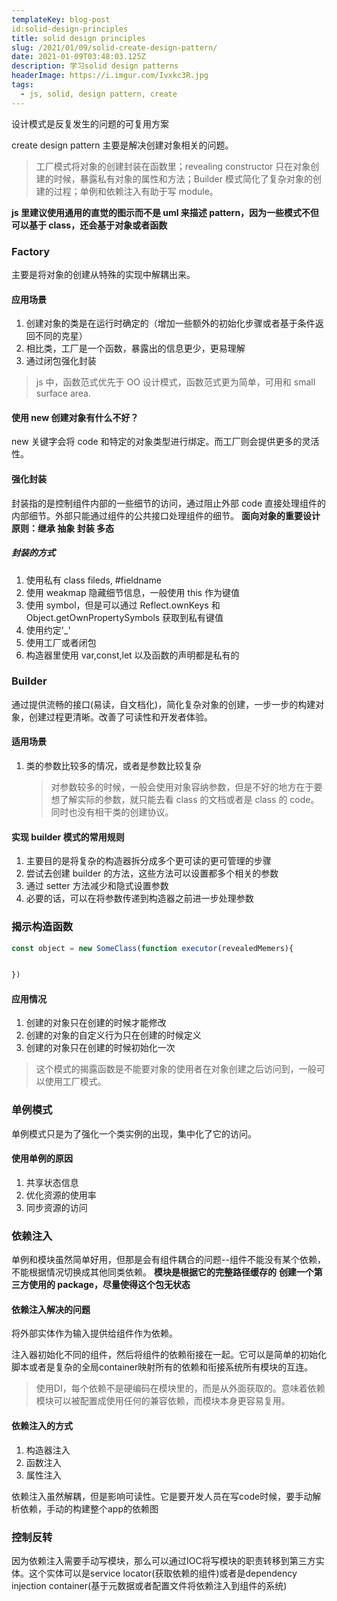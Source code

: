 ```yaml
---
templateKey: blog-post
id:solid-design-principles
title: solid design principles
slug: /2021/01/09/solid-create-design-pattern/
date: 2021-01-09T03:48:03.125Z
description: 学习solid design patterns
headerImage: https://i.imgur.com/Ivxkc3R.jpg
tags:
  - js, solid, design pattern, create
---
```


设计模式是反复发生的问题的可复用方案

create design pattern 主要是解决创建对象相关的问题。

> 工厂模式将对象的创建封装在函数里；revealing constructor 只在对象创建的时候，暴露私有对象的属性和方法；Builder 模式简化了复杂对象的创建的过程；单例和依赖注入有助于写 module。

**js 里建议使用通用的直觉的图示而不是 uml 来描述 pattern，因为一些模式不但可以基于 class，还会基于对象或者函数**

### Factory

主要是将对象的创建从特殊的实现中解耦出来。

#### 应用场景

1. 创建对象的类是在运行时确定的（增加一些额外的初始化步骤或者基于条件返回不同的克星）
2. 相比类，工厂是一个函数，暴露出的信息更少，更易理解
3. 通过闭包强化封装

> js 中，函数范式优先于 OO 设计模式，函数范式更为简单，可用和 small surface area.

#### 使用 new 创建对象有什么不好？

new 关键字会将 code 和特定的对象类型进行绑定。而工厂则会提供更多的灵活性。

#### 强化封装

封装指的是控制组件内部的一些细节的访问，通过阻止外部 code 直接处理组件的内部细节。外部只能通过组件的公共接口处理组件的细节。
**面向对象的重要设计原则：继承 抽象 封装 多态**

##### 封装的方式

1. 使用私有 class fileds, #fieldname
2. 使用 weakmap 隐藏细节信息，一般使用 this 作为键值
3. 使用 symbol，但是可以通过 Reflect.ownKeys 和 Object.getOwnPropertySymbols 获取到私有键值
4. 使用约定'\_'
5. 使用工厂或者闭包
6. 构造器里使用 var,const,let 以及函数的声明都是私有的

### Builder

通过提供流畅的接口(易读，自文档化)，简化复杂对象的创建，一步一步的构建对象，创建过程更清晰。改善了可读性和开发者体验。

#### 适用场景

1. 类的参数比较多的情况，或者是参数比较复杂
   > 对参数较多的时候，一般会使用对象容纳参数，但是不好的地方在于要想了解实际的参数，就只能去看 class 的文档或者是 class 的 code。同时也没有相干类的创建协议。

#### 实现 builder 模式的常用规则

1.  主要目的是将复杂的构造器拆分成多个更可读的更可管理的步骤
2.  尝试去创建 builder 的方法，这些方法可以设置都多个相关的参数
3.  通过 setter 方法减少和隐式设置参数
4.  必要的话，可以在将参数传递到构造器之前进一步处理参数

### 揭示构造函数
```javascript
const object = new SomeClass(function executor(revealedMemers){


})
```
#### 应用情况
1. 创建的对象只在创建的时候才能修改
2. 创建的对象的自定义行为只在创建的时候定义
3. 创建的对象只在创建的时候初始化一次

> 这个模式的揭露函数是不能要对象的使用者在对象创建之后访问到，一般可以使用工厂模式。








### 单例模式

单例模式只是为了强化一个类实例的出现，集中化了它的访问。

#### 使用单例的原因

1. 共享状态信息
2. 优化资源的使用率
3. 同步资源的访问

### 依赖注入

单例和模块虽然简单好用，但那是会有组件耦合的问题--组件不能没有某个依赖，不能根据情况切换成其他同类依赖。
**模块是根据它的完整路径缓存的**
**创建一个第三方使用的 package，尽量使得这个包无状态**

#### 依赖注入解决的问题
将外部实体作为输入提供给组件作为依赖。

注入器初始化不同的组件，然后将组件的依赖衔接在一起。它可以是简单的初始化脚本或者是复杂的全局container映射所有的依赖和衔接系统所有模块的互连。

> 使用DI，每个依赖不是硬编码在模块里的，而是从外面获取的。意味着依赖模块可以被配置成使用任何的兼容依赖，而模块本身更容易复用。

#### 依赖注入的方式
1. 构造器注入
2. 函数注入
3. 属性注入

依赖注入虽然解耦，但是影响可读性。它是要开发人员在写code时候，要手动解析依赖，手动的构建整个app的依赖图

### 控制反转
因为依赖注入需要手动写模块，那么可以通过IOC将写模块的职责转移到第三方实体。这个实体可以是service locator(获取依赖的组件)或者是dependency injection container(基于元数据或者配置文件将依赖注入到组件的系统)
